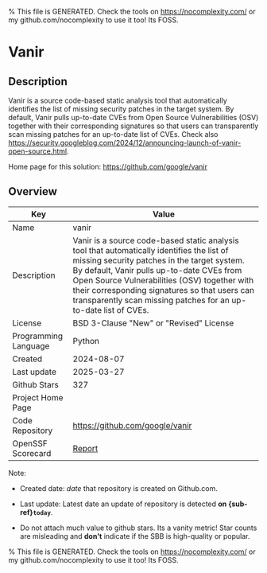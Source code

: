 
% This file is GENERATED. Check the tools on https://nocomplexity.com/ or my github.com/nocomplexity to use it too! Its FOSS. 

# Vanir

## Description 

Vanir is a source code-based static analysis tool that automatically identifies the list of missing security patches in the target system. By default, Vanir pulls up-to-date CVEs from Open Source Vulnerabilities (OSV) together with their corresponding signatures so that users can transparently scan missing patches for an up-to-date list of CVEs. Check also https://security.googleblog.com/2024/12/announcing-launch-of-vanir-open-source.html.

Home page for this solution: https://github.com/google/vanir 

## Overview 

| Key | Value |
| --- | --- |
| Name | vanir |
| Description | Vanir is a source code-based static analysis tool that automatically identifies the list of missing security patches in the target system. By default, Vanir pulls up-to-date CVEs from Open Source Vulnerabilities (OSV) together with their corresponding signatures so that users can transparently scan missing patches for an up-to-date list of CVEs. |
| License | BSD 3-Clause "New" or "Revised" License |
| Programming Language | Python |
| Created | 2024-08-07 |
| Last update | 2025-03-27 |
| Github Stars | 327 |
| Project Home Page |  |
| Code Repository | https://github.com/google/vanir |
| OpenSSF Scorecard | [Report](https://securityscorecards.dev/viewer/?uri=github.com/google/vanir) |

Note:
 - Created date: *date* that repository is created on Github.com. 

- Last update: Latest date an update of repository is detected **on {sub-ref}`today`**. 

- Do not attach much value to github stars. Its a vanity metric! Star counts are misleading and 
**don't** indicate if the SBB is high-quality or popular.

% This file is GENERATED. Check the tools on https://nocomplexity.com/ or my github.com/nocomplexity to use it too! Its FOSS. 

